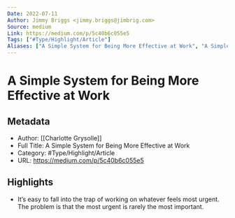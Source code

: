 ```yaml
---
Date: 2022-07-11
Author: Jimmy Briggs <jimmy.briggs@jimbrig.com>
Source: medium
Link: https://medium.com/p/5c40b6c055e5
Tags: ["#Type/Highlight/Article"]
Aliases: ["A Simple System for Being More Effective at Work", "A Simple System for Being More Effective at Work"]
---
```

# A Simple System for Being More Effective at Work

## Metadata
- Author: [[Charlotte Grysolle]]
- Full Title: A Simple System for Being More Effective at Work
- Category: #Type/Highlight/Article
- URL: https://medium.com/p/5c40b6c055e5

## Highlights
- It’s easy to fall into the trap of working on whatever feels most urgent. The problem is that the most urgent is rarely the most important.
